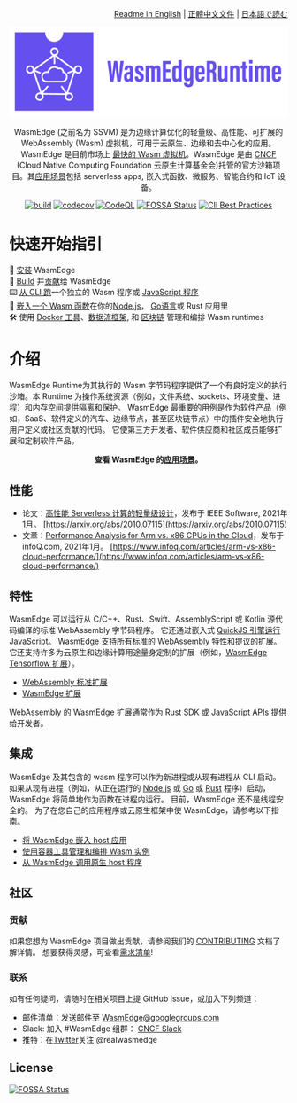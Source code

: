 <div align="right">

  [Readme in English](README.md) | [正體中文文件](README-zh-TW.md) | [日本語で読む](README-ja.md)

</div>

<div align="center">

![WasmEdge Logo](/docs/wasmedge-runtime-logo.png)

WasmEdge (之前名为 SSVM) 是为边缘计算优化的轻量级、高性能、可扩展的 WebAssembly (Wasm) 虚拟机，可用于云原生、边缘和去中心化的应用。WasmEdge 是目前市场上 [最快的 Wasm 虚拟机](https://ieeexplore.ieee.org/document/9214403)。WasmEdge 是由 [CNCF](https://www.cncf.io/) (Cloud Native Computing Foundation 云原生计算基金会)托管的官方沙箱项目。其[应用场景](https://wasmedge.org/docs/zh/start/usage/use-cases)包括 serverless apps, 嵌入式函数、微服务、智能合约和 IoT 设备。

[![build](https://github.com/WasmEdge/WasmEdge/actions/workflows/build.yml/badge.svg)](https://github.com/WasmEdge/WasmEdge/actions/workflows/build.yml?query=event%3Apush++branch%3Amaster)
[![codecov](https://codecov.io/gh/WasmEdge/WasmEdge/branch/master/graph/badge.svg)](https://codecov.io/gh/WasmEdge/WasmEdge)
[![CodeQL](https://github.com/WasmEdge/WasmEdge/actions/workflows/codeql-analysis.yml/badge.svg)](https://github.com/WasmEdge/WasmEdge/actions/workflows/codeql-analysis.yml?query=event%3Apush++branch%3Amaster)
[![FOSSA Status](https://app.fossa.com/api/projects/git%2Bgithub.com%2FWasmEdge%2FWasmEdge.svg?type=shield)](https://app.fossa.com/projects/git%2Bgithub.com%2FWasmEdge%2FWasmEdge?ref=badge_shield)
[![CII Best Practices](https://bestpractices.coreinfrastructure.org/projects/5059/badge)](https://bestpractices.coreinfrastructure.org/projects/5059)

</div>

# 快速开始指引

🚀 [安装](https://wasmedge.org/docs/zh/start/install) WasmEdge\
🤖 [Build](https://wasmedge.org/docs/zh/category/build-wasmedge-from-source) 并[贡献](https://wasmedge.org/docs/zh/contribute/)给 WasmEdge\
⌨️  [从 CLI 跑](https://wasmedge.org/docs/zh/category/running-with-wasmedge)一个独立的 Wasm 程序或 [JavaScript 程序](https://wasmedge.org/docs/zh/category/develop-wasm-apps-in-javascript) \
🔌 [嵌入一个 Wasm 函数](https://www.secondstate.io/articles/getting-started-with-rust-function/)在你的[Node.js](https://github.com/second-state/wasm-learning/tree/master/ssvm/file-example)， [Go语言](https://wasmedge.org/docs/zh/category/go-sdk-for-embedding-wasmedge)或 Rust 应用里 \
🛠 使用 [Docker 工具](https://www.secondstate.io/articles/manage-webassembly-apps-in-wasmedge-using-docker-tools/)、[数据流框架](https://www.secondstate.io/articles/yomo-wasmedge-real-time-data-streams/), 和 [区块链](https://medium.com/ethereum-on-steroids/running-ethereum-smart-contracts-in-a-substrate-blockchain-56fbc27fc95a) 管理和编排 Wasm runtimes

# 介绍

WasmEdge Runtime为其执行的 Wasm 字节码程序提供了一个有良好定义的执行沙箱。本 Runtime 为操作系统资源（例如，文件系统、sockets、环境变量、进程）和内存空间提供隔离和保护。 WasmEdge 最重要的用例是作为软件产品（例如，SaaS、软件定义的汽车、边缘节点，甚至区块链节点）中的插件安全地执行用户定义或社区贡献的代码。 它使第三方开发者、软件供应商和社区成员能够扩展和定制软件产品。

<div align="center">

**查看 WasmEdge 的[应用场景](https://wasmedge.org/docs/zh/contribute/users)。**

</div>

## 性能

* 论文：[高性能 Serverless 计算的轻量级设计](https://arxiv.org/abs/2010.07115)，发布于 IEEE Software, 2021年1月。 [https://arxiv.org/abs/2010.07115](https://arxiv.org/abs/2010.07115)
* 文章：[Performance Analysis for Arm vs. x86 CPUs in the Cloud](https://www.infoq.com/articles/arm-vs-x86-cloud-performance/)，发布于 infoQ.com, 2021年1月。 [https://www.infoq.com/articles/arm-vs-x86-cloud-performance/](https://www.infoq.com/articles/arm-vs-x86-cloud-performance/)

## 特性

WasmEdge 可以运行从 C/C++、Rust、Swift、AssemblyScript 或 Kotlin 源代码编译的标准 WebAssembly 字节码程序。 它还通过嵌入式 [QuickJS 引擎](https://github.com/second-state/wasmedge-quickjs)[运行 JavaScript](https://wasmedge.org/docs/zh/category/develop-wasm-apps-in-javascript)。 WasmEdge 支持所有标准的 WebAssembly 特性和提议的扩展。 它还支持许多为云原生和边缘计算用途量身定制的扩展（例如，[WasmEdge Tensorflow 扩展](https://www.secondstate.io/articles/wasi-tensorflow/)）。

* [WebAssembly 标准扩展](docs/extensions.md#webassembly-standard-extensions)
* [WasmEdge 扩展](docs/extensions.md#wasmedge-extensions)

WebAssembly 的 WasmEdge 扩展通常作为 Rust SDK 或 [JavaScript APIs](docs/run_javascript.md) 提供给开发者。

## 集成

WasmEdge 及其包含的 wasm 程序可以作为新进程或从现有进程从 CLI 启动。 如果从现有进程（例如，从正在运行的 [Node.js](https://www.secondstate.io/articles/getting-started-with-rust-function/) 或 [Go](https://www.secondstate.io/articles/extend-golang-app-with-webassembly-rust/) 或 [Rust](https://github.com/WasmEdge/WasmEdge/tree/master/bindings/rust) 程序）启动，WasmEdge 将简单地作为函数在进程内运行。 目前，WasmEdge 还不是线程安全的。 为了在您自己的应用程序或云原生框架中使 WasmEdge，请参考以下指南。

* [将 WasmEdge 嵌入 host 应用](https://wasmedge.org/docs/zh/embed/overview)
* [使用容器工具管理和编排 Wasm 实例](https://wasmedge.org/docs/zh/category/deploy-wasmedge-apps-in-kubernetes)
* [从 WasmEdge 调用原生 host 程序](docs/integrations.md#call-native-host-functions-from-wasmedge)

## 社区

### 贡献

如果您想为 WasmEdge 项目做出贡献，请参阅我们的 [CONTRIBUTING](https://wasmedge.org/docs/zh-tw/contribute/overview) 文档了解详情。 想要获得灵感，可查看[需求清单](https://github.com/WasmEdge/WasmEdge/issues?q=is%3Aissue+is%3Aopen+label%3A%22help+wanted%22)!

### 联系

如有任何疑问，请随时在相关项目上提 GitHub issue，或加入下列频道：

* 邮件清单：发送邮件至 [WasmEdge@googlegroups.com](https://groups.google.com/g/wasmedge/)
* Slack: 加入 #WasmEdge 组群： [CNCF Slack](https://slack.cncf.io/)
* 推特：在[Twitter](https://twitter.com/realwasmedge)关注 @realwasmedge

## License

[![FOSSA Status](https://app.fossa.com/api/projects/git%2Bgithub.com%2FWasmEdge%2FWasmEdge.svg?type=large)](https://app.fossa.com/projects/git%2Bgithub.com%2FWasmEdge%2FWasmEdge?ref=badge_large)
